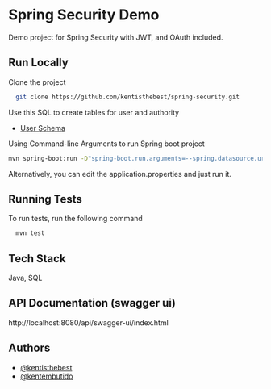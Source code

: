 
# Spring Security Demo

Demo project for Spring Security with JWT, and OAuth included.





## Run Locally

Clone the project

```bash
  git clone https://github.com/kentisthebest/spring-security.git
```

Use this SQL to create tables for user and authority

- [User Schema](https://docs.spring.io/spring-security/site/docs/4.2.x/reference/html/appendix-schema.html)


Using Command-line Arguments to run Spring boot project
```bash
mvn spring-boot:run -D"spring-boot.run.arguments=--spring.datasource.url=<jdbc-url> --spring.datasource.username=<username> --spring.datasource.password=<password> --spring.jpa.properties.hibernate.dialect=<dialect> --spring.security.key=<key>"
```

Alternatively, you can edit the application.properties and just run it.

## Running Tests

To run tests, run the following command

```bash
  mvn test
```


## Tech Stack
Java, SQL


## API Documentation (swagger ui)

http://localhost:8080/api/swagger-ui/index.html


## Authors

- [@kentisthebest](https://github.com/kentisthebest)
- [@kentembutido](https://github.com/kentembutido)
